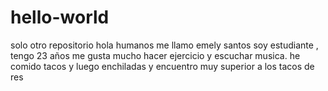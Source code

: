 # hello-world
solo otro repositorio 
hola humanos 
 me llamo emely santos soy estudiante , tengo 23 años me gusta mucho hacer ejercicio y escuchar musica.
 he comido tacos y luego enchiladas y encuentro  muy superior a los tacos de res 
